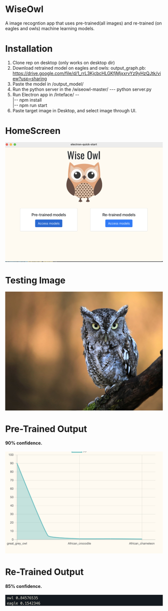 # WiseOwl 
A image recogntion app that uses pre-trained(all images) and re-trained (on eagles and owls) machine learning models. 
# Installation 
1) Clone rep on desktop (only works on desktop dir) 
2) Download retrained model on eagles and owls: output_graph.pb: https://drive.google.com/file/d/1_rrL3KjcbcHLGKfjMjxxrvYz9yHzQJtk/view?usp=sharing
3) Paste the model in /output_model/
4) Run the python server in the /wiseowl-master/ ---  python server.py
5) Run Electron app in /Inteface/ --</br>
                                   |-- npm install </br>
                                   |-- npm run start</br>
6) Paste target image in Desktop, and select image through UI.

# HomeScreen 
![alt text](https://github.com/parthahuja89/WiseOwl/blob/master/test_images/homescreen.png)

# Testing Image 
![alt text](https://github.com/parthahuja89/WiseOwl/blob/master/test_images/owl.jpeg)

# Pre-Trained Output
#### 90% confidence. 
![alt text](https://github.com/parthahuja89/WiseOwl/blob/master/test_images/Pre-Trained.png)

# Re-Trained Output
#### 85% confidence. 
![alt text](https://github.com/parthahuja89/WiseOwl/blob/master/test_images/Retrained.png)
